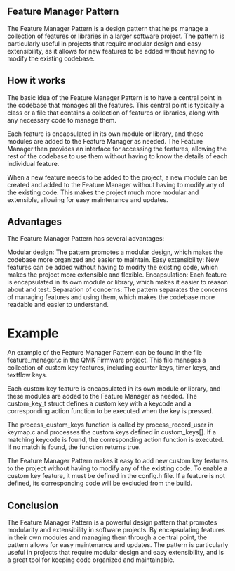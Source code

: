 ## Feature Manager Pattern
The Feature Manager Pattern is a design pattern that helps manage a collection of features or libraries in a larger software project. The pattern is particularly useful in projects that require modular design and easy extensibility, as it allows for new features to be added without having to modify the existing codebase.

## How it works
The basic idea of the Feature Manager Pattern is to have a central point in the codebase that manages all the features. This central point is typically a class or a file that contains a collection of features or libraries, along with any necessary code to manage them.

Each feature is encapsulated in its own module or library, and these modules are added to the Feature Manager as needed. The Feature Manager then provides an interface for accessing the features, allowing the rest of the codebase to use them without having to know the details of each individual feature.

When a new feature needs to be added to the project, a new module can be created and added to the Feature Manager without having to modify any of the existing code. This makes the project much more modular and extensible, allowing for easy maintenance and updates.

## Advantages
The Feature Manager Pattern has several advantages:

Modular design: The pattern promotes a modular design, which makes the codebase more organized and easier to maintain.
Easy extensibility: New features can be added without having to modify the existing code, which makes the project more extensible and flexible.
Encapsulation: Each feature is encapsulated in its own module or library, which makes it easier to reason about and test.
Separation of concerns: The pattern separates the concerns of managing features and using them, which makes the codebase more readable and easier to understand.
# Example
An example of the Feature Manager Pattern can be found in the file feature_manager.c in the QMK Firmware project. This file manages a collection of custom key features, including counter keys, timer keys, and textflow keys.

Each custom key feature is encapsulated in its own module or library, and these modules are added to the Feature Manager as needed. The custom_key_t struct defines a custom key with a keycode and a corresponding action function to be executed when the key is pressed.

The process_custom_keys function is called by process_record_user in keymap.c and processes the custom keys defined in custom_keys[]. If a matching keycode is found, the corresponding action function is executed. If no match is found, the function returns true.

The Feature Manager Pattern makes it easy to add new custom key features to the project without having to modify any of the existing code. To enable a custom key feature, it must be defined in the config.h file. If a feature is not defined, its corresponding code will be excluded from the build.

## Conclusion
The Feature Manager Pattern is a powerful design pattern that promotes modularity and extensibility in software projects. By encapsulating features in their own modules and managing them through a central point, the pattern allows for easy maintenance and updates. The pattern is particularly useful in projects that require modular design and easy extensibility, and is a great tool for keeping code organized and maintainable.
